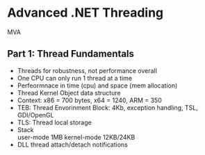 # Advanced .NET Threading  
MVA  

## Part 1: Thread Fundamentals

* Threads for robustness, not performance overall  
* One CPU can only run 1 thread at a time
* Perfeormnace in time (cpu) and space (mem allocation)  
* Thread Kernel Object data structure
* Context: x86 = 700 bytes, x64 = 1240, ARM = 350
* TEB: Thread Envorinment Block: 4Kb, exception handling, TSL, GDI/OpenGL
* TLS: Thread local storage
* Stack  
   user-mode 1MB
   kernel-mode 12KB/24KB  
* DLL thread attach/detach notifications  



